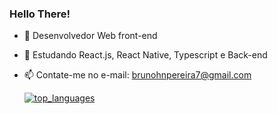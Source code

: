 ### Hello There! 


- 🔭 Desenvolvedor Web front-end
- 🌱 Estudando React.js, React Native, Typescript e Back-end
- 📫 Contate-me no e-mail: brunohnpereira7@gmail.com

  <div>
    <a href="https://github.com/BrunoX8></a>
  </div>

  ![Anurag's GitHub stats](https://github-readme-stats.vercel.app/api?username=BrunoX8&show_icons=true&theme=radical)
  
  <img alt="top_languages" src="https://github-readme-stats.vercel.app/api/top-langs/?username=BrunoX8&layout=compact" />



